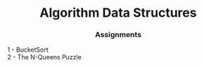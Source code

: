 <h1 align="center">Algorithm Data Structures</h1>
<h3 align="center" >Assignments</h3>

<p>
  1 - BucketSort <br>
  2 - The N-Queens Puzzle
</p>
